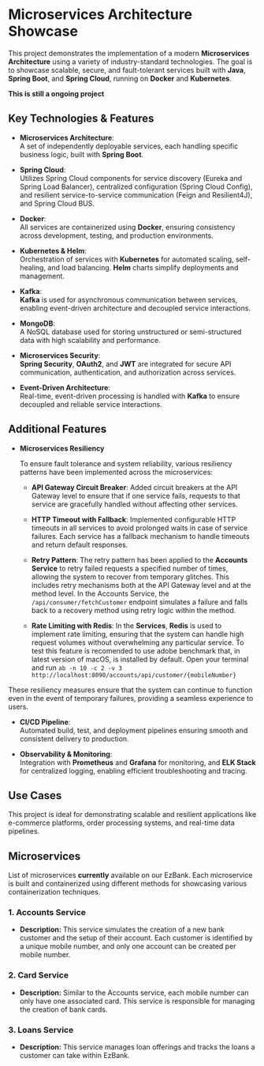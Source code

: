 # Microservices Architecture Showcase

This project demonstrates the implementation of a modern **Microservices Architecture** using a variety of industry-standard technologies. The goal is to showcase scalable, secure, and fault-tolerant services built with **Java**, **Spring Boot**, and **Spring Cloud**, running on **Docker** and **Kubernetes**.

**This is still a ongoing project**

## Key Technologies & Features

- **Microservices Architecture**:  
  A set of independently deployable services, each handling specific business logic, built with **Spring Boot**.

- **Spring Cloud**:  
  Utilizes Spring Cloud components for service discovery (Eureka and Spring Load Balancer), centralized configuration (Spring Cloud Config), and resilient service-to-service communication (Feign and Resilient4J), and Spring Cloud BUS.

- **Docker**:  
  All services are containerized using **Docker**, ensuring consistency across development, testing, and production environments.

- **Kubernetes & Helm**:  
  Orchestration of services with **Kubernetes** for automated scaling, self-healing, and load balancing. **Helm** charts simplify deployments and management.

- **Kafka**:  
  **Kafka** is used for asynchronous communication between services, enabling event-driven architecture and decoupled service interactions.

- **MongoDB**:  
  A NoSQL database used for storing unstructured or semi-structured data with high scalability and performance.

- **Microservices Security**:  
  **Spring Security**, **OAuth2**, and **JWT** are integrated for secure API communication, authentication, and authorization across services.

- **Event-Driven Architecture**:  
  Real-time, event-driven processing is handled with **Kafka** to ensure decoupled and reliable service interactions.

## Additional Features

- **Microservices Resiliency**

  To ensure fault tolerance and system reliability, various resiliency patterns have been implemented across the microservices:

  - **API Gateway Circuit Breaker**: Added circuit breakers at the API Gateway level to ensure that if one service fails, requests to that service are gracefully handled without affecting other services.

  - **HTTP Timeout with Fallback**: Implemented configurable HTTP timeouts in all services to avoid prolonged waits in case of service failures. Each service has a fallback mechanism to handle timeouts and return default responses.

  - **Retry Pattern**: The retry pattern has been applied to the **Accounts Service** to retry failed requests a specified number of times, allowing the system to recover from temporary glitches. This includes retry mechanisms both at the API Gateway level and at the method level. In the Accounts Service, the `/api/consumer/fetchCustomer` endpoint simulates a failure and falls back to a recovery method using retry logic within the method.
  
  - **Rate Limiting with Redis**: In the **Services**, **Redis** is used to implement rate limiting, ensuring that the system can handle high request volumes without overwhelming any particular service. To test this feature is recomended to use adobe benchmark that, in latest version of macOS, is installed by default. Open your terminal and run `ab -n 10 -c 2 -v 3 http://localhost:8090/accounts/api/customer/{mobileNumber} `

These resiliency measures ensure that the system can continue to function even in the event of temporary failures, providing a seamless experience to users.


- **CI/CD Pipeline**:  
  Automated build, test, and deployment pipelines ensuring smooth and consistent delivery to production.

- **Observability & Monitoring**:  
  Integration with **Prometheus** and **Grafana** for monitoring, and **ELK Stack** for centralized logging, enabling efficient troubleshooting and tracing.

## Use Cases

This project is ideal for demonstrating scalable and resilient applications like e-commerce platforms, order processing systems, and real-time data pipelines.

## Microservices

List of microservices **currently** available on our EzBank. Each microservice is built and containerized using different methods for showcasing various containerization techniques.


### 1. **Accounts Service**
- **Description:** This service simulates the creation of a new bank customer and the setup of their account. Each customer is identified by a unique mobile number, and only one account can be created per mobile number.

### 2. **Card Service**
- **Description:** Similar to the Accounts service, each mobile number can only have one associated card. This service is responsible for managing the creation of bank cards.

### 3. **Loans Service**
- **Description:** This service manages loan offerings and tracks the loans a customer can take within EzBank.
